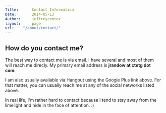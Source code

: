 ```yaml
---
Title:      Contact Information
Date:       2014-05-13
Author:     jeffreycentex
layout:     page
url:	"/about/contact/"
---
```

## How do you contact me?

The best way to contact me is via email.  I have several and most of them will reach me direcly.  My primary email address is **jrandow at ctetg dot com**.

I am also usually available via Hangout using the Google Plus link above.  For that matter, you can usually reach me at any of the social networks listed above.

In real life, I'm rather hard to contact because I tend to stay away from the limelight and hide in the face of attention.  :)
